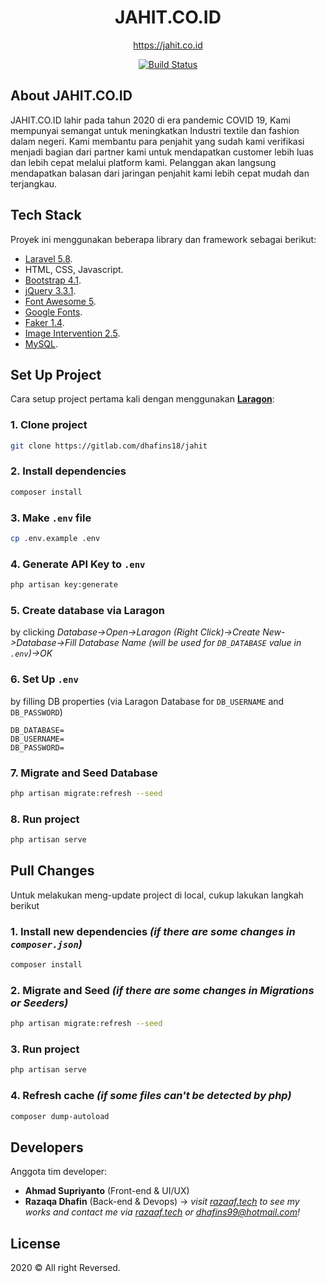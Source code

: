 <h1 align="center">JAHIT.CO.ID</h1>
<p align="center"><a href="">https://jahit.co.id</a></p>

<p align="center">
<a href="https://travis-ci.org/laravel/framework"><img src="https://travis-ci.org/laravel/framework.svg" alt="Build Status"></a>

## About JAHIT.CO.ID

JAHIT.CO.ID lahir pada tahun 2020 di era pandemic COVID 19, Kami mempunyai semangat untuk meningkatkan Industri textile dan fashion dalam negeri. Kami membantu para penjahit yang sudah kami verifikasi menjadi bagian dari partner kami untuk mendapatkan customer lebih luas dan lebih cepat melalui platform kami. Pelanggan akan langsung mendapatkan balasan dari jaringan penjahit kami lebih cepat mudah dan terjangkau.

## Tech Stack

Proyek ini menggunakan beberapa library dan framework sebagai berikut:

- [Laravel 5.8](https://laravel.com/docs/).
- HTML, CSS, Javascript.
- [Bootstrap  4.1](https://getbootstrap.com/docs/).
- [jQuery 3.3.1](https://api.jquery.com/).
- [Font Awesome 5](https://fontawesome.com/).
- [Google Fonts](https://fonts.google.com/).
- [Faker 1.4](https://github.com/fzaninotto/Faker/).
- [Image Intervention 2.5](http://image.intervention.io/).
- [MySQL](https://www.mysql.com/).

## Set Up Project

Cara setup project pertama kali dengan menggunakan **[Laragon](https://laragon.org/)**:

### 1. Clone project
```sh
git clone https://gitlab.com/dhafins18/jahit
```

### 2. Install dependencies
```sh
composer install
```

### 3. Make `.env` file
```sh
cp .env.example .env
```

### 4. Generate API Key to `.env`
```sh
php artisan key:generate
```

### 5. Create database via **Laragon**
by clicking *Database->Open->Laragon (Right Click)->Create New->Database->Fill Database Name (will be used for `DB_DATABASE` value in `.env`)->OK*

### 6. Set Up `.env`
by filling DB properties (via Laragon Database for `DB_USERNAME` and `DB_PASSWORD`)
```env
DB_DATABASE=
DB_USERNAME=
DB_PASSWORD=
```

### 7. Migrate and Seed Database
```sh
php artisan migrate:refresh --seed
```

### 8. Run project
```sh
php artisan serve
```

## Pull Changes

Untuk melakukan meng-update project di local, cukup lakukan langkah berikut

### 1. Install new dependencies *(if there are some changes in `composer.json`)*
```sh
composer install
```

### 2. Migrate and Seed *(if there are some changes in Migrations or Seeders)*
```sh
php artisan migrate:refresh --seed
```

### 3. Run project
```sh
php artisan serve
```

### 4. Refresh cache *(if some files can't be detected by php)*
```sh
composer dump-autoload
```

## Developers

Anggota tim developer:

- **Ahmad Supriyanto** (Front-end & UI/UX)
- **Razaqa Dhafin** (Back-end & Devops) -> *visit [razaaf.tech](https://razaaf.tech/#work) to see my works and contact me via [razaaf.tech](https://razaaf.tech/#contact) or [dhafins99@hotmail.com](mailto:dhafins99@hotmail.com)!*

## License

 2020 © All right Reversed.
